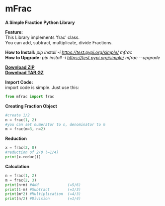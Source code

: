 # mFrac
**A Simple Fraction Python Library**

**Feature:**  
This Library implements 'frac' class.  
You can add, subtract, multiplicate, divide Fractions.

**How to Install:** *pip install -i https://test.pypi.org/simple/ mfrac*  
**How to Upgrade:** *pip install -i https://test.pypi.org/simple/ mfrac --upgrade*

**[Download ZIP](https://github.com/jiho2007/mfrac/archive/master.zip)**  
**[Download TAR.GZ](https://github.com/jiho2007/mfrac/archive/master.tar.gz)**  



**Import Code:**  
import code is simple. Just use this:  
```python
from mfrac import frac
```

**Creating Fraction Object**  
```python
#create 1/2
n = frac(1, 2)
#you can set numerator to n, denominator to m
m = frac(m=3, n=2)
```

**Reduction**  
```python
x = frac(2, 8)
#reduction of 2/8 (=1/4)
print(x.reduc())
```

**Calculation**  
```python
n = frac(1, 2)
m = frac(2, 3)
print(n+m) #Add             (=5/6)
print(1-m) #Subtract        (=1/3)
print(m*2) #Multiplication  (=4/3)
print(n/2) #Division        (=1/4)
```
